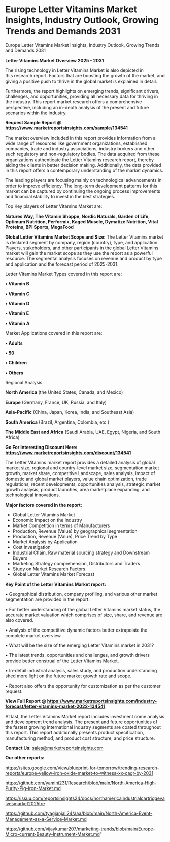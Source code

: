# Europe Letter Vitamins Market Insights, Industry Outlook, Growing Trends and Demands 2031
Europe Letter Vitamins Market Insights, Industry Outlook, Growing Trends and Demands 2031

<Strong> Letter Vitamins Market Overview 2025 - 2031</strong>

The rising technology in Letter Vitamins Market is also depicted in this research report. Factors that are boosting the growth of the market, and giving a positive push to thrive in the global market is explained in detail.

Furthermore, the report highlights on emerging trends, significant drivers, challenges, and opportunities, providing all necessary data for thriving in the industry. This report market research offers a comprehensive perspective, including an in-depth analysis of the present and future scenarios within the industry.

<strong>Request Sample Report @ <a href=https://www.marketreportsinsights.com/sample/134541>https://www.marketreportsinsights.com/sample/134541</a></strong>

The market overview included in this report provides information from a wide range of resources like government organizations, established companies, trade and industry associations, industry brokers and other such regulatory and non-regulatory bodies. The data acquired from these organizations authenticate the Letter Vitamins research report, thereby aiding the clients in better decision making. Additionally, the data provided in this report offers a contemporary understanding of the market dynamics.

The leading players are focusing mainly on technological advancements in order to improve efficiency. The long-term development patterns for this market can be captured by continuing the ongoing process improvements and financial stability to invest in the best strategies.

Top Key players of Letter Vitamins Market are:

<strong>Natures Way, The Vitamin Shoppe, Nordic Naturals, Garden of Life, Optimum Nutrition, Performix, Kaged Muscle, Dymatize Nutrition, Vital Proteins, BPI Sports, MegaFood</strong>

<strong><b>Global Letter Vitamins Market Scope and Size:</b></strong>
The Letter Vitamins market is declared segment by company, region (country), type, and application. Players, stakeholders, and other participants in the global Letter Vitamins market will gain the market scope as they use the report as a powerful resource. The segmental analysis focuses on revenue and product by type and application and the forecast period of 2025-2031.

Letter Vitamins Market Types covered in this report are:

<strong>• Vitamin B

• Vitamin C

• Vitamin D

• Vitamin E

• Vitamin A</strong>

Market Applications covered in this report are:

<strong>• Adults

• 50

• Children

• Others</strong> 

Regional Analysis

<strong>North America</strong> (the United States, Canada, and Mexico)

<strong>Europe</strong> (Germany, France, UK, Russia, and Italy)

<strong>Asia-Pacific</strong> (China, Japan, Korea, India, and Southeast Asia)

<strong>South America</strong> (Brazil, Argentina, Colombia, etc.)

<strong>The Middle East and Africa</strong> (Saudi Arabia, UAE, Egypt, Nigeria, and South Africa)

<strong>Go For Interesting Discount Here: <a href=https://www.marketreportsinsights.com/discount/134541>https://www.marketreportsinsights.com/discount/134541</a></strong>

The Letter Vitamins market report provides a detailed analysis of global market size, regional and country-level market size, segmentation market growth, market share, competitive Landscape, sales analysis, impact of domestic and global market players, value chain optimization, trade regulations, recent developments, opportunities analysis, strategic market growth analysis, product launches, area marketplace expanding, and technological innovations.

<strong><b>Major factors covered in the report:</b></strong>
<ul>
  <li>Global Letter Vitamins Market </li>
  <li>Economic Impact on the Industry</li>
  <li>Market Competition in terms of Manufacturers</li>
  <li>Production, Revenue (Value) by geographical segmentation</li>
  <li>Production, Revenue (Value), Price Trend by Type</li>
  <li>Market Analysis by Application</li>
  <li>Cost Investigation</li>
  <li>Industrial Chain, Raw material sourcing strategy and Downstream Buyers</li>
  <li>Marketing Strategy comprehension, Distributors and Traders</li>
  <li>Study on Market Research Factors</li>
  <li>Global Letter Vitamins Market Forecast</li>
</ul>

<strong><b>Key Point of the Letter Vitamins Market report:</b></strong>

• Geographical distribution, company profiling, and various other market segmentation are provided in the report.

• For better understanding of the global Letter Vitamins market status, the accurate market valuation which comprises of size, share, and revenue are also covered.

• Analysis of the competitive dynamic factors better extrapolate the complete market overview

• What will be the size of the emerging Letter Vitamins market in 2031?

• The latest trends, opportunities and challenges, and growth drivers provide better construal of the Letter Vitamins Market.

• In-detail industrial analysis, sales study, and production understanding shed more light on the future market growth rate and scope.

• Report also offers the opportunity for customization as per the customer request.

<strong><b>View Full Report @ <a href=https://www.marketreportsinsights.com/industry-forecast/letter-vitamins-market-2022-134541>https://www.marketreportsinsights.com/industry-forecast/letter-vitamins-market-2022-134541</a></b></strong>


At last, the Letter Vitamins Market report includes investment come analysis and development trend analysis. The present and future opportunities of the fastest growing international industry segments are coated throughout this report. This report additionally presents product specification, manufacturing method, and product cost structure, and price structure.

<strong>Contact Us:</strong>
sales@marketreportsinsights.com

<strong>Our other reports:</strong>

<a href=https://sites.google.com/view/blueprint-for-tomorrow/trending-research-reports/europe-yellow-iron-oxide-market-to-witness-xx-cagr-by-2031>https://sites.google.com/view/blueprint-for-tomorrow/trending-research-reports/europe-yellow-iron-oxide-market-to-witness-xx-cagr-by-2031</a>

<a href=https://github.com/yamini231/Research/blob/main/North-America-High-Purity-Pig-Iron-Market.md>https://github.com/yamini231/Research/blob/main/North-America-High-Purity-Pig-Iron-Market.md</a>

<a href=https://issuu.com/reportsinsights24/docs/northamericaindustrialcartridgevalvesmarket2025tre>https://issuu.com/reportsinsights24/docs/northamericaindustrialcartridgevalvesmarket2025tre</a>

<a href=https://github.com/tyagianjali24/aaa/blob/main/North-America-Event-Management-as-a-Service-Market.md>https://github.com/tyagianjali24/aaa/blob/main/North-America-Event-Management-as-a-Service-Market.md</a>

<a href=https://github.com/vijaykumar207/marketing-trands/blob/main/Europe-Micro-current-Beauty-Instrument-Market.md>https://github.com/vijaykumar207/marketing-trands/blob/main/Europe-Micro-current-Beauty-Instrument-Market.md</a>"
